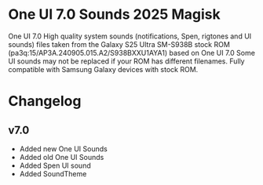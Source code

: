 # One UI 7.0 Sounds 2025 Magisk

One UI 7.0 High quality system sounds (notifications, Spen, rigtones and UI sounds) 
files taken from the Galaxy S25 Ultra SM-S938B stock ROM (pa3q:15/AP3A.240905.015.A2/S938BXXU1AYA1) based on One UI 7.0
Some UI sounds may not be replaced if your ROM has different filenames.
Fully compatible with Samsung Galaxy devices with stock ROM.

# Changelog
## v7.0
- Added new One UI Sounds 
- Added old One UI Sounds 
- Added Spen UI sound
- Added SoundTheme

